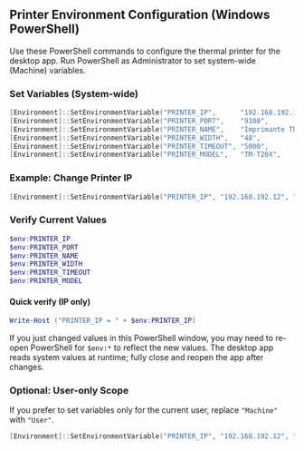 ## Printer Environment Configuration (Windows PowerShell)

Use these PowerShell commands to configure the thermal printer for the desktop app. Run PowerShell as Administrator to set system-wide (Machine) variables.

### Set Variables (System-wide)
```powershell
[Environment]::SetEnvironmentVariable("PRINTER_IP",      "192.168.192.10", "Machine")
[Environment]::SetEnvironmentVariable("PRINTER_PORT",    "9100",           "Machine")
[Environment]::SetEnvironmentVariable("PRINTER_NAME",    "Imprimante Thermique", "Machine")
[Environment]::SetEnvironmentVariable("PRINTER_WIDTH",   "48",             "Machine")
[Environment]::SetEnvironmentVariable("PRINTER_TIMEOUT", "5000",           "Machine")
[Environment]::SetEnvironmentVariable("PRINTER_MODEL",   "TM-T20X",        "Machine")
```

### Example: Change Printer IP
```powershell
[Environment]::SetEnvironmentVariable("PRINTER_IP", "192.168.192.12", "Machine")
```

### Verify Current Values
```powershell
$env:PRINTER_IP
$env:PRINTER_PORT
$env:PRINTER_NAME
$env:PRINTER_WIDTH
$env:PRINTER_TIMEOUT
$env:PRINTER_MODEL
```

#### Quick verify (IP only)
```powershell
Write-Host ("PRINTER_IP = " + $env:PRINTER_IP)
```

If you just changed values in this PowerShell window, you may need to re-open PowerShell for `$env:*` to reflect the new values. The desktop app reads system values at runtime; fully close and reopen the app after changes.

### Optional: User-only Scope
If you prefer to set variables only for the current user, replace `"Machine"` with `"User"`.
```powershell
[Environment]::SetEnvironmentVariable("PRINTER_IP", "192.168.192.12", "User")
```

